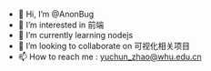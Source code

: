 - 👋 Hi, I’m @AnonBug
- 👀 I’m interested in 前端
- 🌱 I’m currently learning nodejs
- 💞️ I’m looking to collaborate on 可视化相关项目
- 📫 How to reach me : yuchun_zhao@whu.edu.cn

<!---
AnonBug/AnonBug is a ✨ special ✨ repository because its `README.md` (this file) appears on your GitHub profile.
You can click the Preview link to take a look at your changes.
--->
